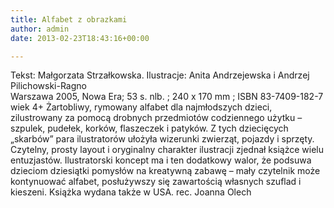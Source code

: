 ```yaml
---
title: Alfabet z obrazkami
author: admin
date: 2013-02-23T18:43:16+00:00

---
```


  Tekst: Małgorzata Strzałkowska. Ilustracje: Anita Andrzejewska i Andrzej Pilichowski-Ragno<br /> Warszawa 2005, Nowa Era; 53 s. nlb. ; 240 x 170 mm ; ISBN 83-7409-182-7<br /> wiek 4+
Żartobliwy, rymowany alfabet dla najmłodszych dzieci, zilustrowany za pomocą drobnych przedmiotów codziennego użytku – szpulek, pudełek, korków, flaszeczek i patyków. Z tych dziecięcych „skarbów” para ilustratorów ułożyła wizerunki zwierząt, pojazdy i sprzęty. Czytelny, prosty layout i oryginalny charakter ilustracji zjednał książce wielu entuzjastów. Ilustratorski koncept ma i ten dodatkowy walor, że podsuwa dzieciom dziesiątki pomysłów na kreatywną zabawę – mały czytelnik może kontynuować alfabet, posłużywszy się zawartością własnych szuflad i kieszeni. Książka wydana także w USA.
rec. Joanna Olech
